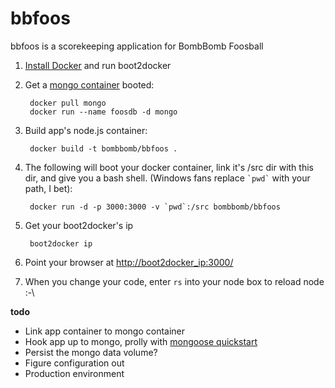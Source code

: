 bbfoos
======

bbfoos is a scorekeeping application for BombBomb Foosball

1. [Install Docker](https://docs.docker.com/installation/) and run boot2docker
2. Get a [mongo container](https://registry.hub.docker.com/_/mongo/) booted:

    	docker pull mongo
    	docker run --name foosdb -d mongo

3. Build app's node.js container:

		docker build -t bombbomb/bbfoos .


4. The following will boot your docker container, link it's /src dir with this dir, and give you a bash shell. (Windows fans replace `` `pwd` `` with your path, I bet):

		docker run -d -p 3000:3000 -v `pwd`:/src bombbomb/bbfoos
		
5. Get your boot2docker's ip

		boot2docker ip
		
6. Point your browser at [http://boot2docker_ip:3000/]()
7. When you change your code, enter `rs` into your node box to reload node :-\



__todo__ 
 - Link app container to mongo container
 - Hook app up to mongo, prolly with [mongoose quickstart](http://mongoosejs.com/docs/index.html)
 - Persist the mongo data volume?
 - Figure configuration out
 - Production environment